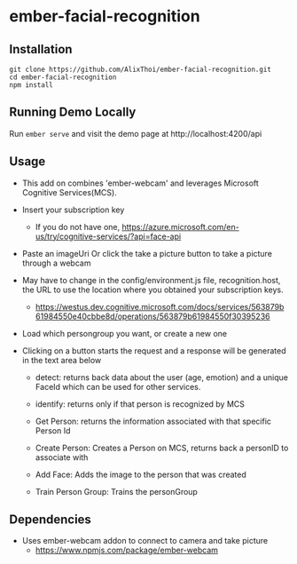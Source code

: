 # ember-facial-recognition

## Installation

 ```
 git clone https://github.com/AlixThoi/ember-facial-recognition.git
 cd ember-facial-recognition
 npm install
 ```
 
## Running Demo Locally

Run ```ember serve``` and visit the demo page at http://localhost:4200/api
 
## Usage

* This add on combines 'ember-webcam' and leverages Microsoft Cognitive Services(MCS).

* Insert your subscription key
  * If you do not have one, https://azure.microsoft.com/en-us/try/cognitive-services/?api=face-api

* Paste an imageUri Or click the take a picture button to take a picture through a webcam
 
* May have to change in the config/environment.js file, recognition.host, the URL to use the location where you obtained your subscription keys.
  *	https://westus.dev.cognitive.microsoft.com/docs/services/563879b61984550e40cbbe8d/operations/563879b61984550f30395236
  
* Load which persongroup you want, or create a new one

* Clicking on a button starts the request and a response will be generated in the text area below

    * detect: returns back data about the user (age, emotion) and a unique FaceId which can be used for other services.
    
    * identify: returns only if that person is recognized by MCS
    
    * Get Person: returns the information associated with that specific Person Id
    
    * Create Person: Creates a Person on MCS, returns back a personID to associate with
    
    * Add Face: Adds the image to the person that was created
    
    * Train Person Group: Trains the personGroup 
    

## Dependencies

* Uses ember-webcam addon to connect to camera and take picture 
  * https://www.npmjs.com/package/ember-webcam
